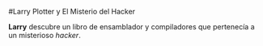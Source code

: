 #Larry Plotter y El Misterio del Hacker

**Larry** descubre un libro de ensamblador y compiladores que pertenecía a un misterioso *hacker*.

